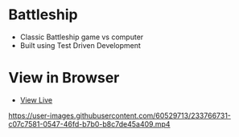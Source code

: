 # Battleship

- Classic Battleship game vs computer
- Built using Test Driven Development

# View in Browser

- [View Live](https://leinierperez.github.io/battleship/)


https://user-images.githubusercontent.com/60529713/233766731-c07c7581-0547-46fd-b7b0-b8c7de45a409.mp4




